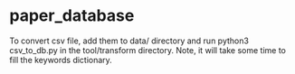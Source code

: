 # paper_database
To convert csv file, add them to data/ directory and run python3 csv_to_db.py in the tool/transform directory. 
Note, it will take some time to fill the keywords dictionary.  
